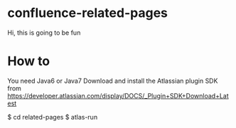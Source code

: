 confluence-related-pages
========================
Hi, this is going to be fun


How to
======

You need Java6 or Java7
Download and install the Atlassian plugin SDK from https://developer.atlassian.com/display/DOCS/_Plugin+SDK+Download+Latest

$ cd related-pages
$ atlas-run

